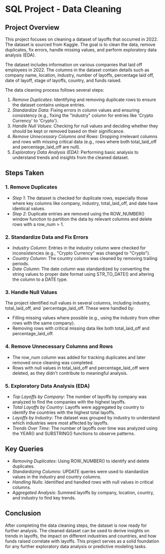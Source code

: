 # SQL Project - Data Cleaning

## Project Overview

This project focuses on cleaning a dataset of layoffs that occurred in 2022. The dataset is sourced from Kaggle. The goal is to clean the data, remove duplicates, fix errors, handle missing values, and perform exploratory data analysis (EDA).

The dataset includes information on various companies that laid off employees in 2022. The columns in the dataset contain details such as company name, location, industry, number of layoffs, percentage laid off, date of layoff, stage of layoffs, country, and funds raised.

The data cleaning process follows several steps:

1. *Remove Duplicates*: Identifying and removing duplicate rows to ensure the dataset contains unique entries.
2. *Standardize Data*: Fixing errors in column values and ensuring consistency (e.g., fixing the "industry" column for entries like 'Crypto Currency' to 'Crypto').
3. *Handle Null Values*: Checking for null values and deciding whether they should be kept or removed based on their significance.
4. *Remove Unnecessary Columns and Rows*: Dropping irrelevant columns and rows with missing critical data (e.g., rows where both total_laid_off and percentage_laid_off are null).
5. *Exploratory Data Analysis (EDA)*: Performing basic analysis to understand trends and insights from the cleaned dataset.

## Steps Taken

### 1. Remove Duplicates

- *Step 1*: The dataset is checked for duplicate rows, especially those where key columns like company, industry, total_laid_off, and date have identical values.
- *Step 2*: Duplicate entries are removed using the ROW_NUMBER() window function to partition the data by relevant columns and delete rows with a row_num > 1.

### 2. Standardize Data and Fix Errors

- *Industry Column*: Entries in the industry column were checked for inconsistencies (e.g., "Crypto Currency" was changed to "Crypto").
- *Country Column*: The country column was cleaned by removing trailing periods.
- *Date Column*: The date column was standardized by converting the string values to proper date format using STR_TO_DATE() and altering the column to a DATE type.

### 3. Handle Null Values

The project identified null values in several columns, including industry, total_laid_off, and `percentage_laid_off. These were handled by:
- Filling missing values where possible (e.g., using the industry from other rows with the same company).
- Removing rows with critical missing data like both total_laid_off and percentage_laid_off.

### 4. Remove Unnecessary Columns and Rows

- The row_num column was added for tracking duplicates and later removed once cleaning was completed.
- Rows with null values in total_laid_off and percentage_laid_off were deleted, as they didn't contribute to meaningful analysis.

### 5. Exploratory Data Analysis (EDA)

- *Top Layoffs by Company*: The number of layoffs by company was analyzed to find the companies with the highest layoffs.
- *Total Layoffs by Country*: Layoffs were aggregated by country to identify the countries with the highest total layoffs.
- *Layoffs by Industry*: The dataset was grouped by industry to understand which industries were most affected by layoffs.
- *Trends Over Time*: The number of layoffs over time was analyzed using the YEAR() and SUBSTRING() functions to observe patterns.

## Key Queries

- *Removing Duplicates*: Using ROW_NUMBER() to identify and delete duplicates.
- *Standardizing Columns*: UPDATE queries were used to standardize values in the industry and country columns.
- *Handling Nulls*: Identified and handled rows with null values in critical columns.
- *Aggregated Analysis*: Summed layoffs by company, location, country, and industry to find key trends.

## Conclusion

After completing the data cleaning steps, the dataset is now ready for further analysis. The cleaned dataset can be used to derive insights on trends in layoffs, the impact on different industries and countries, and how funds raised correlate with layoffs. This project serves as a solid foundation for any further exploratory data analysis or predictive modeling tasks.
